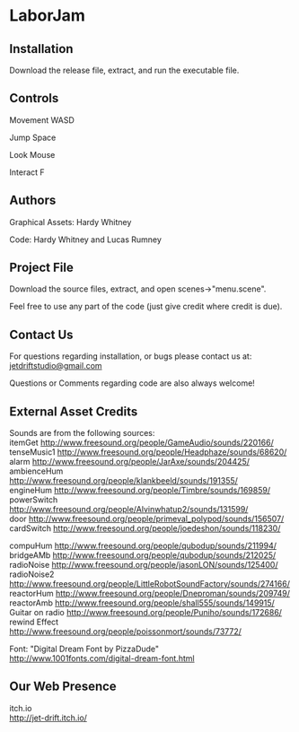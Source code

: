 # LaborJam


## Installation
Download the release file, extract, and run the executable file. 


## Controls

Movement		WASD

Jump			Space

Look			Mouse

Interact		F




## Authors
Graphical Assets:   Hardy Whitney

Code:               Hardy Whitney and Lucas Rumney

## Project File
Download the source files, extract, and open scenes->"menu.scene".   

Feel free to use any part of the code (just give credit where credit is due).  


## Contact Us
For questions regarding installation, or bugs please contact us at:  
jetdriftstudio@gmail.com  

Questions or Comments regarding code are also always welcome!  

## External Asset Credits

Sounds are from the following sources:  
itemGet      http://www.freesound.org/people/GameAudio/sounds/220166/  
tenseMusic1  http://www.freesound.org/people/Headphaze/sounds/68620/  
alarm        http://www.freesound.org/people/JarAxe/sounds/204425/  
ambienceHum  http://www.freesound.org/people/klankbeeld/sounds/191355/  
engineHum    http://www.freesound.org/people/Timbre/sounds/169859/  
powerSwitch  http://www.freesound.org/people/Alvinwhatup2/sounds/131599/  
door         http://www.freesound.org/people/primeval_polypod/sounds/156507/  
cardSwitch   http://www.freesound.org/people/joedeshon/sounds/118230/   

compuHum        http://www.freesound.org/people/qubodup/sounds/211994/    
bridgeAMb       http://www.freesound.org/people/qubodup/sounds/212025/    
radioNoise      http://www.freesound.org/people/jasonLON/sounds/125400/   
radioNoise2     http://www.freesound.org/people/LittleRobotSoundFactory/sounds/274166/    
reactorHum      http://www.freesound.org/people/Dneproman/sounds/209749/    
reactorAmb      http://www.freesound.org/people/shall555/sounds/149915/   
Guitar on radio http://www.freesound.org/people/Puniho/sounds/172686/   
rewind Effect   http://www.freesound.org/people/poissonmort/sounds/73772/   


Font: "Digital Dream Font by PizzaDude"  
http://www.1001fonts.com/digital-dream-font.html   


## Our Web Presence
itch.io    
http://jet-drift.itch.io/    


